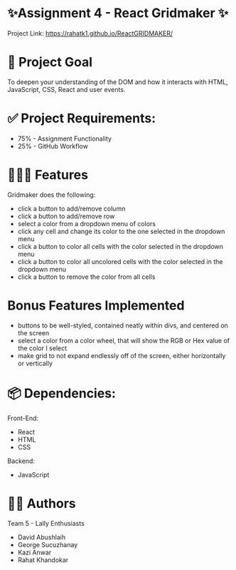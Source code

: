 # ✨Assignment 4 - React Gridmaker ✨
Project Link: https://rahatk1.github.io/ReactGRIDMAKER/

# 🚀 Project Goal
To deepen your understanding of the DOM and how it interacts with HTML, JavaScript, CSS, React and user events.
# ✅ Project Requirements:
* 75% - Assignment Functionality
* 25% - GitHub Workflow

# 👩🏽‍🚀 Features
Gridmaker does the following:
* click a button to add/remove column
* click a button to add/remove row
* select a color from a dropdown menu of colors
* click any cell and change its color to the one selected in the dropdown menu
* click a button to color all cells with the color selected in the dropdown menu
* click a button to color all uncolored cells with the color selected in the dropdown menu
* click a button to remove the color from all cells

# Bonus Features Implemented
*  buttons to be well-styled, contained neatly within divs, and centered on the screen
*  select a color from a color wheel, that will show the RGB or Hex value of the color I select
* make grid to not expand endlessly off of the screen, either horizontally or vertically
# 📦 Dependencies:

Front-End:
- React
- HTML
- CSS

Backend:
- JavaScript

# 👨‍💻 Authors
Team 5 - Lally Enthusiasts

- David Abushlaih
- George Sucuzhanay
- Kazi Anwar
- Rahat Khandokar